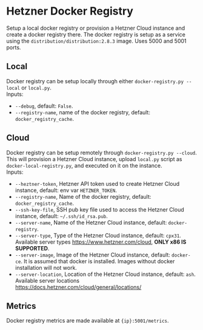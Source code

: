# Hetzner Docker Registry
Setup a local docker registry or provision a Hetzner Cloud instance and create a docker registry there. The docker registry is setup as a service using the `distribution/distribution:2.8.3` image. Uses 5000 and 5001 ports.

## Local
Docker registry can be setup locally through either `docker-registry.py --local` or `local.py`.  
Inputs:
* `--debug`, default: `False`.
* `--registry-name`, name of the docker registry, default: `docker_registry_cache`.

## Cloud
Docker registry can be setup remotely through `docker-registry.py --cloud`. This will provision a Hetzner Cloud instance, upload `local.py` script as `docker-local-registry.py`, and executed on it on the instance.  
Inputs:
* `--heztner-token`, Hetzner API token used to create Hetzner Cloud instance, default: env var `HETZNER_TOKEN`.  
* `--registry-name`, Name of the docker registry, default: `docker_registry_cache`.  
* `--ssh-key-file`, SSH pub key file used to access the Hetzner Cloud instance, default: `~/.ssh/id_rsa.pub`.  
* `--server-name`, Name of the Hetzner Cloud instance, default: `docker-registry`.  
* `--server-type`, Type of the Hetzner Cloud instance, default: `cpx31`. Available server types <https://www.hetzner.com/cloud>, **ONLY x86 IS SUPPORTED**.  
* `--server-image`, Image of the Hetzner Cloud instance, default: `docker-ce`. It is assumed that docker is installed. Images without docker installation will not work.  
* `--server-location`, Location of the Hetzner Cloud instance, default: `ash`. Available server locations <https://docs.hetzner.com/cloud/general/locations/>  

## Metrics
Docker registry metrics are made available at `{ip}:5001/metrics`.
